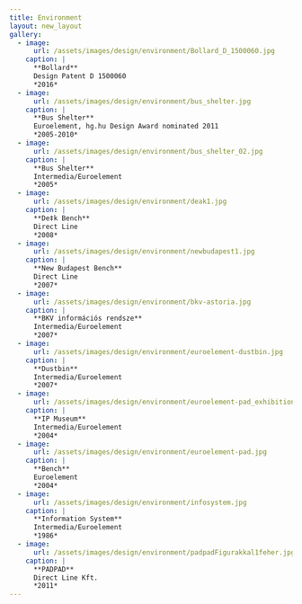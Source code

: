 ```yaml
---
title: Environment
layout: new_layout
gallery:
  - image:
      url: /assets/images/design/environment/Bollard_D_1500060.jpg
    caption: |
      **Bollard**
      Design Patent D 1500060
      *2016*
  - image:
      url: /assets/images/design/environment/bus_shelter.jpg
    caption: |
      **Bus Shelter**
      Euroelement, hg.hu Design Award nominated 2011
      *2005-2010*
  - image:
      url: /assets/images/design/environment/bus_shelter_02.jpg
    caption: |
      **Bus Shelter**
      Intermedia/Euroelement
      *2005*
  - image:
      url: /assets/images/design/environment/deak1.jpg
    caption: |
      **De‡k Bench**
      Direct Line
      *2008*
  - image:
      url: /assets/images/design/environment/newbudapest1.jpg
    caption: |
      **New Budapest Bench**
      Direct Line
      *2007*
  - image:
      url: /assets/images/design/environment/bkv-astoria.jpg
    caption: |
      **BKV információs rendsze**
      Intermedia/Euroelement
      *2007*
  - image:
      url: /assets/images/design/environment/euroelement-dustbin.jpg
    caption: |
      **Dustbin**
      Intermedia/Euroelement
      *2007*
  - image:
      url: /assets/images/design/environment/euroelement-pad_exhibition.jpg
    caption: |
      **IP Museum**
      Intermedia/Euroelement
      *2004*
  - image:
      url: /assets/images/design/environment/euroelement-pad.jpg
    caption: |
      **Bench**
      Euroelement
      *2004*
  - image:
      url: /assets/images/design/environment/infosystem.jpg
    caption: |
      **Information System**
      Intermedia/Euroelement
      *1986*
  - image:
      url: /assets/images/design/environment/padpadFigurakkal1feher.jpg
    caption: |
      **PADPAD**
      Direct Line Kft.
      *2011*
---
```


